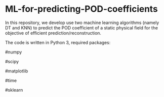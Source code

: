 # ML-for-predicting-POD-coefficients
In this repository, we develop use two machine learning algorithms (namely DT and KNN) to predict the POD coefficient of a static physical field for the objective of efficient prediction/reconstruction.

The code is written in Python 3, required packages:

#numpy

#scipy

#matplotlib

#time

#sklearn
